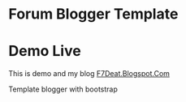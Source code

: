 # Forum Blogger Template
# Demo Live
This is demo and my blog
[F7Deat.Blogspot.Com](https://f7deat.blogspot.com/)

Template blogger with bootstrap
